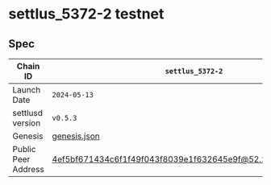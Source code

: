 # settlus_5372-2 testnet

## Spec

| Chain ID          | `settlus_5372-2`                                              |
|-------------------|---------------------------------------------------------------|
| Launch Date       | `2024-05-13`                                                  |
| settlusd version  | `v0.5.3`                                                      |
| Genesis           | [genesis.json](./genesis.json)                                |
| Public Peer Address | 4ef5bf671434c6f1f49f043f8039e1f632645e9f@52.207.211.61:26656  |
